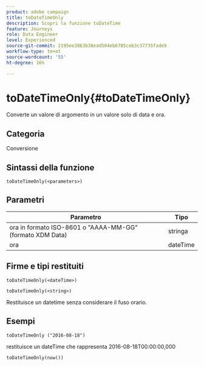 ```yaml
---
product: adobe campaign
title: toDateTimeOnly
description: Scopri la funzione toDateTime
feature: Journeys
role: Data Engineer
level: Experienced
source-git-commit: 2195ee3863b38ead504eb6785ceb3c37735fade9
workflow-type: tm+mt
source-wordcount: '55'
ht-degree: 16%

---
```


# toDateTimeOnly{#toDateTimeOnly}

Converte un valore di argomento in un valore solo di data e ora.

## Categoria

Conversione

## Sintassi della funzione

`toDateTimeOnly(<parameters>)`

## Parametri

| Parametro | Tipo |
|-----------|------------------|
| ora in formato ISO-8601 o &quot;AAAA-MM-GG&quot; (formato XDM Data) | stringa |
| ora | dateTime |

## Firme e tipi restituiti

`toDateTimeOnly(<dateTime>)`

`toDateTimeOnly(<string>)`
<!--`toDateTimeOnly(<integer>,<integer>,<integer>)`
`toDateTimeOnly(<integer>,<integer>,<integer>,<integer>,<integer>,<integer>)`-->

Restituisce un datetime senza considerare il fuso orario.

## Esempi

`toDateTimeOnly ("2016-08-18")`

restituisce un dateTime che rappresenta 2016-08-18T00:00:00,000

`toDateTimeOnly(now())`

<!--`toDateTimeOnly(2016,8,18,23,17,59)`

Returns 2016-08-18T23:17:59.000.

`toDateTimeOnly(2016,8,18)`

Returns 2016-08-18T00:00:00.000.-->
